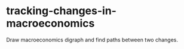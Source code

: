 # tracking-changes-in-macroeconomics
Draw macroeconomics digraph and find paths between two changes.

